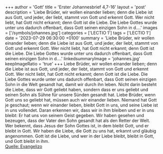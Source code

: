 +++
author = 'Gott'
title = 'Erster Johannesbrief 4,7-16'
layout = 'post'
description = 'Liebe Brüder, wir wollen einander lieben; denn die Liebe ist aus Gott, und jeder, der liebt, stammt von Gott und erkennt Gott. Wer nicht liebt, hat Gott nicht erkannt; denn Gott ist die Liebe. Die Liebe Gottes wurde unter uns dadurch offenbart, dass Gott seinen einzigen Sohn in d....'
images = ['/symbols/johannes.jpg']
categories = ['LECTIO 1']
tags = ['LECTIO 1']
date = '2023-07-29 06:30:00 +0100'
summary = 'Liebe Brüder, wir wollen einander lieben; denn die Liebe ist aus Gott, und jeder, der liebt, stammt von Gott und erkennt Gott. Wer nicht liebt, hat Gott nicht erkannt; denn Gott ist die Liebe. Die Liebe Gottes wurde unter uns dadurch offenbart, dass Gott seinen einzigen Sohn in d....'
linkedsummaryImage = 'johannes.jpg'
keepImageRatio = 'true'
+++
Liebe Brüder, wir wollen einander lieben; denn die Liebe ist aus Gott, und jeder, der liebt, stammt von Gott und erkennt Gott.
Wer nicht liebt, hat Gott nicht erkannt; denn Gott ist die Liebe.
Die Liebe Gottes wurde unter uns dadurch offenbart, dass Gott seinen einzigen Sohn in die Welt gesandt hat, damit wir durch ihn leben.<!--more-->
Nicht darin besteht die Liebe, dass wir Gott geliebt haben, sondern dass er uns geliebt und seinen Sohn als Sühne für unsere Sünden gesandt hat.
Liebe Brüder, wenn Gott uns so geliebt hat, müssen auch wir einander lieben.
Niemand hat Gott je geschaut; wenn wir einander lieben, bleibt Gott in uns, und seine Liebe ist in uns vollendet.
Daran erkennen wir, dass wir in ihm bleiben und er in uns bleibt: Er hat uns von seinem Geist gegeben.
Wir haben gesehen und bezeugen, dass der Vater den Sohn gesandt hat als den Retter der Welt.
Wer bekennt, dass Jesus der Sohn Gottes ist, in dem bleibt Gott, und er bleibt in Gott.
Wir haben die Liebe, die Gott zu uns hat, erkannt und gläubig angenommen. Gott ist die Liebe, und wer in der Liebe bleibt, bleibt in Gott, und Gott bleibt in ihm.<br> [Quelle: Evangelizo](https://evangeliumtagfuertag.org/DE/gospel)